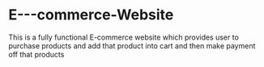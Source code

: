 # E---commerce-Website
This is a fully functional E-commerce website which provides user to purchase products and add that product into cart and then make payment off that products

